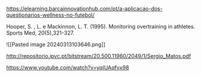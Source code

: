 https://elearning.barcainnovationhub.com/pt/a-aplicacao-dos-questionarios-wellness-no-futebol/

Hooper, S. , L. e Mackinnon, L. T. (1995). Monitoring overtraining in athletes. Sports Med, 20(5),321-327.

![[Pasted image 20240313103646.png]]

http://repositorio.ipvc.pt/bitstream/20.500.11960/2049/1/Sergio_Matos.pdf

https://www.youtube.com/watch?v=yqIUAqfvx98